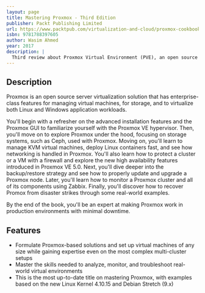 ```yaml
---
layout: page
title: Mastering Proxmox - Third Edition
publisher: Packt Publishing Limited
url: https://www.packtpub.com/virtualization-and-cloud/proxmox-cookbook
isbn: 9781788397605
author: Wasim Ahmed
year: 2017
description: |
  Third review about Proxmox Virtual Environment (PVE), an open source virtualization solution for KVM and LXC, scalable and capable to work with multiple workloads.  This time covers version Proxmox VE 5.x.
---
```


## Description

Proxmox is an open source server virtualization solution that has enterprise-class features for managing virtual machines, for storage, and to virtualize both Linux and Windows application workloads.

You'll begin with a refresher on the advanced installation features and the Proxmox GUI to familiarize yourself with the Proxmox VE hypervisor. Then, you'll move on to explore Proxmox under the hood, focusing on storage systems, such as Ceph, used with Proxmox. Moving on, you'll learn to manage KVM virtual machines, deploy Linux containers fast, and see how networking is handled in Proxmox. You'll also learn how to protect a cluster or a VM with a firewall and explore the new high availability features introduced in Proxmox VE 5.0. Next, you'll dive deeper into the backup/restore strategy and see how to properly update and upgrade a Proxmox node. Later, you'll learn how to monitor a Proxmox cluster and all of its components using Zabbix. Finally, you'll discover how to recover Promox from disaster strikes through some real-world examples.

By the end of the book, you'll be an expert at making Proxmox work in production environments with minimal downtime.

## Features

* Formulate Proxmox-based solutions and set up virtual machines of any size while gaining expertise even on the most complex multi-cluster setups
* Master the skills needed to analyze, monitor, and troubleshoot real-world virtual environments
* This is the most up-to-date title on mastering Proxmox, with examples based on the new Linux Kernel 4.10.15 and Debian Stretch (9.x)

